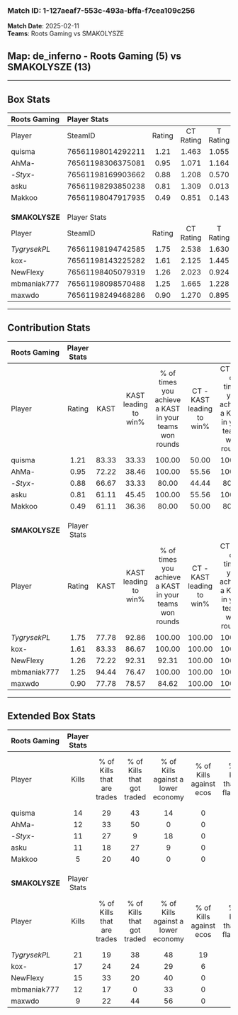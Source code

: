 ### Match ID: 1-127aeaf7-553c-493a-bffa-f7cea109c256  
**Match Date**: 2025-02-11  
**Teams**: Roots Gaming vs SMAKOLYSZE  

## **Map**: de_inferno - Roots Gaming (5) vs SMAKOLYSZE (13)  
---  

## Box Stats  

| **Roots Gaming** | Player Stats      |        |           |          |       |       |       |         |        |      |     |
| :- | :- | :-: | :-: | :-: | :-: | :-: | :-: | :-: | :-: | :-: | :-: |
| Player           | SteamID           | Rating | CT Rating | T Rating | KAST  |  ADR  | Kills | Assists | Deaths | K/D  | HS% |
| quisma           | 76561198014292211 |  1.21  |   1.463   |  1.055   | 83.33 | 77.4  |  14   |    6    |   14   | 1.00 | 50  |
| AhMa-            | 76561198306375081 |  0.95  |   1.071   |  1.164   | 72.22 | 65.9  |  12   |    4    |   15   | 0.80 | 58  |
| -_Styx_-         | 76561198169903662 |  0.88  |   1.208   |  0.570   | 66.67 | 69.2  |  11   |    4    |   15   | 0.73 | 45  |
| asku             | 76561198293850238 |  0.81  |   1.309   |  0.013   | 61.11 | 66.3  |  11   |    2    |   15   | 0.73 | 18  |
| Makkoo           | 76561198047917935 |  0.49  |   0.851   |  0.143   | 61.11 | 49.2  |   5   |    5    |   15   | 0.33 | 60  |
|                  |                   |        |           |          |       |       |       |         |        |      |     |
|                  |                   |        |           |          |       |       |       |         |        |      |     |
|                  |                   |        |           |          |       |       |       |         |        |      |     |
| **SMAKOLYSZE**   | Player Stats      |        |           |          |       |       |       |         |        |      |     |
| Player           | SteamID           | Rating | CT Rating | T Rating | KAST  |  ADR  | Kills | Assists | Deaths | K/D  | HS% |
| _TygrysekPL_     | 76561198194742585 |  1.75  |   2.538   |  1.630   | 77.78 | 130.9 |  21   |    8    |   12   | 1.75 | 47  |
| kox-             | 76561198143225282 |  1.61  |   2.125   |  1.445   | 83.33 | 113.1 |  17   |    5    |   9    | 1.89 | 64  |
| NewFlexy         | 76561198405079319 |  1.26  |   2.023   |  0.924   | 72.22 | 74.1  |  15   |    2    |   10   | 1.50 | 53  |
| mbmaniak777      | 76561198098570488 |  1.25  |   1.665   |  1.228   | 94.44 | 56.6  |  12   |    7    |   10   | 1.20 | 25  |
| maxwdo           | 76561198249468286 |  0.90  |   1.270   |  0.895   | 77.78 | 54.1  |   9   |    4    |   12   | 0.75 | 55  |
---  

## Contribution Stats  

| **Roots Gaming** | Player Stats |       |                      |                                                        |                           |                                                             |                          |                                                            |
| :- | :-: | :-: | :-: | :-: | :-: | :-: | :-: | :-: |
| Player           |    Rating    | KAST  | KAST leading to win% | % of times you achieve a KAST in your teams won rounds | CT - KAST leading to win% | CT - % of times you achieve a KAST in your teams won rounds | T - KAST leading to win% | T - % of times you achieve a KAST in your teams won rounds |
| quisma           |     1.21     | 83.33 |        33.33         |                         100.00                         |           50.00           |                           100.00                            |           0.00           |                            0.00                            |
| AhMa-            |     0.95     | 72.22 |        38.46         |                         100.00                         |           55.56           |                           100.00                            |           0.00           |                            0.00                            |
| -_Styx_-         |     0.88     | 66.67 |        33.33         |                         80.00                          |           44.44           |                            80.00                            |           0.00           |                            0.00                            |
| asku             |     0.81     | 61.11 |        45.45         |                         100.00                         |           55.56           |                           100.00                            |           0.00           |                            0.00                            |
| Makkoo           |     0.49     | 61.11 |        36.36         |                         80.00                          |           50.00           |                            80.00                            |           0.00           |                            0.00                            |
|                  |              |       |                      |                                                        |                           |                                                             |                          |                                                            |
|                  |              |       |                      |                                                        |                           |                                                             |                          |                                                            |
|                  |              |       |                      |                                                        |                           |                                                             |                          |                                                            |
| **SMAKOLYSZE**   | Player Stats |       |                      |                                                        |                           |                                                             |                          |                                                            |
| Player           |    Rating    | KAST  | KAST leading to win% | % of times you achieve a KAST in your teams won rounds | CT - KAST leading to win% | CT - % of times you achieve a KAST in your teams won rounds | T - KAST leading to win% | T - % of times you achieve a KAST in your teams won rounds |
| _TygrysekPL_     |     1.75     | 77.78 |        92.86         |                         100.00                         |          100.00           |                           100.00                            |          87.50           |                           100.00                           |
| kox-             |     1.61     | 83.33 |        86.67         |                         100.00                         |          100.00           |                           100.00                            |          77.78           |                           100.00                           |
| NewFlexy         |     1.26     | 72.22 |        92.31         |                         92.31                          |          100.00           |                           100.00                            |          85.71           |                           85.71                            |
| mbmaniak777      |     1.25     | 94.44 |        76.47         |                         100.00                         |          100.00           |                           100.00                            |          63.64           |                           100.00                           |
| maxwdo           |     0.90     | 77.78 |        78.57         |                         84.62                          |          100.00           |                           100.00                            |          62.50           |                           71.43                            |
---  

## Extended Box Stats  

| **Roots Gaming** | Player Stats |                            |                            |                                    |                         |                              |                                 |        |                             |                                     |                          |                               |                            |
| :- | :-: | :-: | :-: | :-: | :-: | :-: | :-: | :-: | :-: | :-: | :-: | :-: | :-: |
| Player           |    Kills     | % of Kills that are trades | % of Kills that got traded | % of Kills against a lower economy | % of Kills against ecos | % of Kills that are flawless | % of Kills that are close duels | Deaths | % of Deaths that get traded | % of Deaths against a lower economy | % of Deaths against ecos | % of Deaths that are flawless | % of Deaths that are close |
| quisma           |      14      |             29             |             43             |                 14                 |            0            |              57              |                0                |   14   |             29              |                  0                  |            0             |              71               |             7              |
| AhMa-            |      12      |             33             |             50             |                 0                  |            0            |              33              |               25                |   15   |             33              |                  0                  |            0             |              73               |             7              |
| -_Styx_-         |      11      |             27             |             9              |                 18                 |            0            |              82              |                0                |   15   |             27              |                  0                  |            0             |              73               |             0              |
| asku             |      11      |             18             |             27             |                 9                  |            0            |              64              |                9                |   15   |             13              |                  7                  |            0             |              87               |             0              |
| Makkoo           |      5       |             20             |             40             |                 0                  |            0            |              40              |                0                |   15   |             27              |                  0                  |            0             |              67               |             0              |
|                  |              |                            |                            |                                    |                         |                              |                                 |        |                             |                                     |                          |                               |                            |
|                  |              |                            |                            |                                    |                         |                              |                                 |        |                             |                                     |                          |                               |                            |
|                  |              |                            |                            |                                    |                         |                              |                                 |        |                             |                                     |                          |                               |                            |
| **SMAKOLYSZE**   | Player Stats |                            |                            |                                    |                         |                              |                                 |        |                             |                                     |                          |                               |                            |
| Player           |    Kills     | % of Kills that are trades | % of Kills that got traded | % of Kills against a lower economy | % of Kills against ecos | % of Kills that are flawless | % of Kills that are close duels | Deaths | % of Deaths that get traded | % of Deaths against a lower economy | % of Deaths against ecos | % of Deaths that are flawless | % of Deaths that are close |
| _TygrysekPL_     |      21      |             19             |             38             |                 48                 |           19            |              86              |                5                |   12   |             50              |                 33                  |            8             |              58               |             8              |
| kox-             |      17      |             24             |             24             |                 29                 |            6            |              71              |                0                |   9    |             22              |                 22                  |            0             |              33               |             22             |
| NewFlexy         |      15      |             33             |             20             |                 40                 |            0            |              87              |                7                |   10   |             10              |                 30                  |            0             |              80               |             10             |
| mbmaniak777      |      12      |             17             |             0              |                 33                 |            0            |              58              |                0                |   10   |             50              |                 20                  |            10            |              60               |             0              |
| maxwdo           |      9       |             22             |             44             |                 56                 |            0            |              56              |                0                |   12   |             33              |                 17                  |            0             |              58               |             0              |
